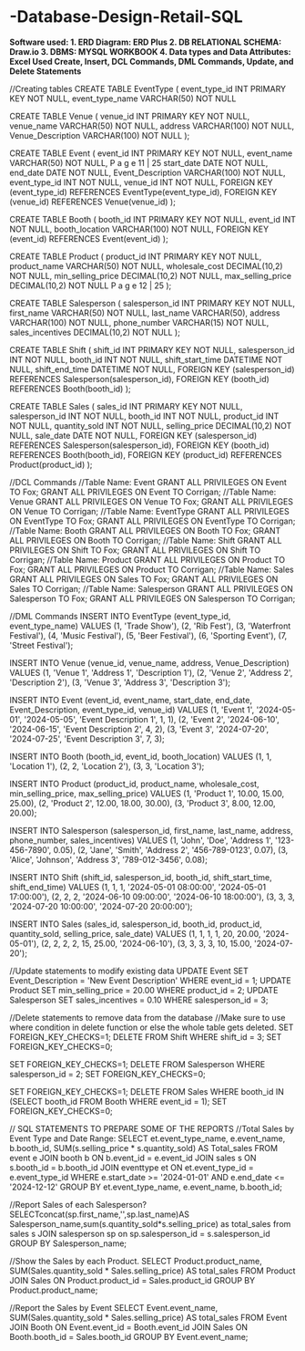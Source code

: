 # -Database-Design-Retail-SQL
**Software used: 1. ERD Diagram: ERD Plus 2. DB RELATIONAL SCHEMA: Draw.io 3. DBMS: MYSQL WORKBOOK 4. Data types and Data Attributes: Excel
Used Create, Insert, DCL Commands, DML Commands, Update, and Delete Statements**


//Creating tables
CREATE TABLE EventType (
event_type_id INT PRIMARY KEY NOT NULL,
event_type_name VARCHAR(50) NOT NULL

CREATE TABLE Venue (
venue_id INT PRIMARY KEY NOT NULL,
venue_name VARCHAR(50) NOT NULL,
address VARCHAR(100) NOT NULL,
Venue_Description VARCHAR(100) NOT NULL
);

CREATE TABLE Event (
event_id INT PRIMARY KEY NOT NULL,
event_name VARCHAR(50) NOT NULL,
P a g e 11 | 25
start_date DATE NOT NULL,
end_date DATE NOT NULL,
Event_Description VARCHAR(100) NOT NULL,
event_type_id INT NOT NULL,
venue_id INT NOT NULL,
FOREIGN KEY (event_type_id) REFERENCES EventType(event_type_id),
FOREIGN KEY (venue_id) REFERENCES Venue(venue_id)
);

CREATE TABLE Booth (
booth_id INT PRIMARY KEY NOT NULL,
event_id INT NOT NULL,
booth_location VARCHAR(100) NOT NULL,
FOREIGN KEY (event_id) REFERENCES Event(event_id)
);

CREATE TABLE Product (
product_id INT PRIMARY KEY NOT NULL,
product_name VARCHAR(50) NOT NULL,
wholesale_cost DECIMAL(10,2) NOT NULL,
min_selling_price DECIMAL(10,2) NOT NULL,
max_selling_price DECIMAL(10,2) NOT NULL
P a g e 12 | 25
);

CREATE TABLE Salesperson (
salesperson_id INT PRIMARY KEY NOT NULL,
first_name VARCHAR(50) NOT NULL,
last_name VARCHAR(50),
address VARCHAR(100) NOT NULL,
phone_number VARCHAR(15) NOT NULL,
sales_incentives DECIMAL(10,2) NOT NULL
);

CREATE TABLE Shift (
shift_id INT PRIMARY KEY NOT NULL,
salesperson_id INT NOT NULL,
booth_id INT NOT NULL,
shift_start_time DATETIME NOT NULL,
shift_end_time DATETIME NOT NULL,
FOREIGN KEY (salesperson_id) REFERENCES Salesperson(salesperson_id),
FOREIGN KEY (booth_id) REFERENCES Booth(booth_id)
);

CREATE TABLE Sales (
sales_id INT PRIMARY KEY NOT NULL,
salesperson_id INT NOT NULL,
booth_id INT NOT NULL,
product_id INT NOT NULL,
quantity_sold INT NOT NULL,
selling_price DECIMAL(10,2) NOT NULL,
sale_date DATE NOT NULL,
FOREIGN KEY (salesperson_id) REFERENCES Salesperson(salesperson_id),
FOREIGN KEY (booth_id) REFERENCES Booth(booth_id),
FOREIGN KEY (product_id) REFERENCES Product(product_id)
);

//DCL Commands
//Table Name: Event
GRANT ALL PRIVILEGES
ON Event
TO Fox;
GRANT ALL PRIVILEGES
ON Event
TO Corrigan;
//Table Name: Venue
GRANT ALL PRIVILEGES
ON Venue
TO Fox;
GRANT ALL PRIVILEGES
ON Venue
TO Corrigan;
//Table Name: EventType
GRANT ALL PRIVILEGES
ON EventType
TO Fox;
GRANT ALL PRIVILEGES
ON EventType
TO Corrigan;
//Table Name: Booth
GRANT ALL PRIVILEGES
ON Booth
TO Fox;
GRANT ALL PRIVILEGES
ON Booth
TO Corrigan;
//Table Name: Shift
GRANT ALL PRIVILEGES
ON Shift
TO Fox;
GRANT ALL PRIVILEGES
ON Shift
TO Corrigan;
//Table Name: Product
GRANT ALL PRIVILEGES
ON Product
TO Fox;
GRANT ALL PRIVILEGES
ON Product
TO Corrigan;
//Table Name: Sales
GRANT ALL PRIVILEGES
ON Sales
TO Fox;
GRANT ALL PRIVILEGES
ON Sales
TO Corrigan;
//Table Name: Salesperson
GRANT ALL PRIVILEGES
ON Salesperson
TO Fox;
GRANT ALL PRIVILEGES
ON Salesperson
TO Corrigan;

//DML Commands
INSERT INTO EventType (event_type_id, event_type_name) VALUES
(1, 'Trade Show'),
(2, 'Rib Fest'),
(3, 'Waterfront Festival'),
(4, 'Music Festival'),
(5, 'Beer Festival'),
(6, 'Sporting Event'),
(7, 'Street Festival');

INSERT INTO Venue (venue_id, venue_name, address, Venue_Description) VALUES
(1, 'Venue 1', 'Address 1', 'Description 1'),
(2, 'Venue 2', 'Address 2', 'Description 2'),
(3, 'Venue 3', 'Address 3', 'Description 3');

INSERT INTO Event (event_id, event_name, start_date, end_date, Event_Description,
event_type_id, venue_id) VALUES
(1, 'Event 1', '2024-05-01', '2024-05-05', 'Event Description 1', 1, 1),
(2, 'Event 2', '2024-06-10', '2024-06-15', 'Event Description 2', 4, 2),
(3, 'Event 3', '2024-07-20', '2024-07-25', 'Event Description 3', 7, 3);

INSERT INTO Booth (booth_id, event_id, booth_location) VALUES
(1, 1, 'Location 1'),
(2, 2, 'Location 2'),
(3, 3, 'Location 3');

INSERT INTO Product (product_id, product_name, wholesale_cost, min_selling_price,
max_selling_price) VALUES
(1, 'Product 1', 10.00, 15.00, 25.00),
(2, 'Product 2', 12.00, 18.00, 30.00),
(3, 'Product 3', 8.00, 12.00, 20.00);

INSERT INTO Salesperson (salesperson_id, first_name, last_name, address, phone_number,
sales_incentives) VALUES
(1, 'John', 'Doe', 'Address 1', '123-456-7890', 0.05),
(2, 'Jane', 'Smith', 'Address 2', '456-789-0123', 0.07),
(3, 'Alice', 'Johnson', 'Address 3', '789-012-3456', 0.08);

INSERT INTO Shift (shift_id, salesperson_id, booth_id, shift_start_time, shift_end_time)
VALUES
(1, 1, 1, '2024-05-01 08:00:00', '2024-05-01 17:00:00'),
(2, 2, 2, '2024-06-10 09:00:00', '2024-06-10 18:00:00'),
(3, 3, 3, '2024-07-20 10:00:00', '2024-07-20 20:00:00');

INSERT INTO Sales (sales_id, salesperson_id, booth_id, product_id, quantity_sold,
selling_price, sale_date) VALUES
(1, 1, 1, 1, 20, 20.00, '2024-05-01'),
(2, 2, 2, 2, 15, 25.00, '2024-06-10'),
(3, 3, 3, 3, 10, 15.00, '2024-07-20');

//Update statements to modify existing data
UPDATE Event SET Event_Description = 'New Event Description' WHERE event_id = 1;
UPDATE Product SET min_selling_price = 20.00 WHERE product_id = 2;
UPDATE Salesperson SET sales_incentives = 0.10 WHERE salesperson_id = 3;

//Delete statements to remove data from the database
//Make sure to use where condition in delete function or else the whole table gets deleted.
SET FOREIGN_KEY_CHECKS=1;
DELETE FROM Shift WHERE shift_id = 3;
SET FOREIGN_KEY_CHECKS=0;

SET FOREIGN_KEY_CHECKS=1;
DELETE FROM Salesperson WHERE salesperson_id = 2;
SET FOREIGN_KEY_CHECKS=0;

SET FOREIGN_KEY_CHECKS=1;
DELETE FROM Sales WHERE booth_id IN (SELECT booth_id FROM Booth WHERE
event_id = 1);
SET FOREIGN_KEY_CHECKS=0;

// SQL STATEMENTS TO PREPARE SOME OF THE REPORTS
//Total Sales by Event Type and Date Range:
SELECT et.event_type_name, e.event_name, b.booth_id, SUM(s.selling_price *
s.quantity_sold) AS Total_sales
FROM event e
JOIN booth b ON b.event_id = e.event_id
JOIN sales s ON s.booth_id = b.booth_id
JOIN eventtype et ON et.event_type_id = e.event_type_id
WHERE e.start_date >= '2024-01-01' AND e.end_date <= '2024-12-12'
GROUP BY et.event_type_name, e.event_name, b.booth_id;

//Report Sales of each Salesperson?
SELECTconcat(sp.first_name,'',sp.last_name)AS
Salesperson_name,sum(s.quantity_sold*s.selling_price) as total_sales from sales s
JOIN salesperson sp on sp.salesperson_id = s.salesperson_id
GROUP BY Salesperson_name;

//Show the Sales by each Product.
SELECT Product.product_name, SUM(Sales.quantity_sold * Sales.selling_price) AS
total_sales
FROM Product
JOIN Sales ON Product.product_id = Sales.product_id
GROUP BY Product.product_name;

//Report the Sales by Event
SELECT Event.event_name, SUM(Sales.quantity_sold * Sales.selling_price) AS total_sales
FROM Event
JOIN Booth ON Event.event_id = Booth.event_id
JOIN Sales ON Booth.booth_id = Sales.booth_id
GROUP BY Event.event_name;
